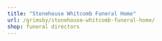 ```yaml
---
title: "Stonehouse Whitcomb Funeral Home"
url: /grimsby/stonehouse-whitcomb-funeral-home/
shop: funeral directors
---
```

